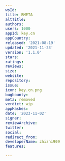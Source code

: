 ```yaml
---
wsId: 
title: BMETA
altTitle: 
authors: 
users: 1000
appId: key.cn
appCountry: 
released: '2021-08-19'
updated: '2021-11-23'
version: '1.1.0'
stars: 
ratings: 
reviews: 
size: 
website: 
repository: 
issue: 
icon: key.cn.png
bugbounty: 
meta: removed
verdict: wip
appHashes: 
date: '2023-11-02'
signer: 
reviewArchive: 
twitter: 
social: 
redirect_from: 
developerName: zhizhi909
features: 

---
```


